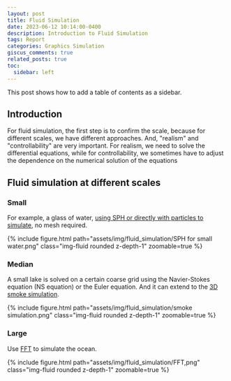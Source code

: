 ```yaml
---
layout: post
title: Fluid Simulation
date: 2023-06-12 10:14:00-0400
description: Introduction to Fluid Simulation
tags: Report
categories: Graphics Simulation
giscus_comments: true
related_posts: true
toc:
  sidebar: left
---
```

This post shows how to add a table of contents as a sidebar.

## Introduction

For fluid simulation, the first step is to confirm the scale, because for different scales, we have different approaches. And, "realism" and "controllability" are very important. For realism, we need to solve the differential equations, while for controllability, we sometimes have to adjust the dependence on the numerical solution of the equations

## Fluid simulation at different scales
### Small

For example, a glass of water, [using SPH or directly with particles to simulate](http://mmacklin.com/pbf_sig_preprint.pdf), no mesh required.

<div class="row mt-3">
    <div class="col-sm mt-3 mt-md-0">
        {% include figure.html path="assets/img/fluid_simulation/SPH for small water.png" class="img-fluid rounded z-depth-1" zoomable=true %}
    </div>
</div>

### Median

A small lake is solved on a certain coarse grid using the Navier-Stokes equation (NS equation) or the Euler equation. And it can extend to the [3D smoke simulation](http://web.stanford.edu/class/cs237d/smoke.pdf).

<div class="row mt-3">
    <div class="col-sm mt-3 mt-md-0">
        {% include figure.html path="assets/img/fluid_simulation/smoke simulation.png" class="img-fluid rounded z-depth-1" zoomable=true %}
    </div>
</div>

### Large

Use [FFT](http://www-evasion.imag.fr/Membres/Fabrice.Neyret/NaturalScenes/fluids/water/waves/fluids/waves/Jonathan/articlesCG/simulating-ocean-water-01.pdf) to simulate the ocean.

<div class="row mt-3">
    <div class="col-sm mt-3 mt-md-0">
        {% include figure.html path="assets/img/fluid_simulation/FFT,png" class="img-fluid rounded z-depth-1" zoomable=true %}
    </div>
</div>
